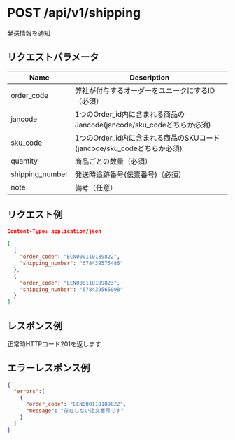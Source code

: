 # POST /api/v1/shipping
発送情報を通知

## リクエストパラメータ

| Name          | Description                                                 |
|---------------|-------------------------------------------------------------|
| order_code | 弊社が付与するオーダーをユニークにするID（必須） |
| jancode |1つのOrder_id内に含まれる商品のJancode(jancode/sku_codeどちらか必須) |
| sku_code | 1つのOrder_id内に含まれる商品のSKUコード(jancode/sku_codeどちらか必須) |
| quantity | 商品ごとの数量（必須） |
| shipping_number | 発送時追跡番号(伝票番号)（必須） |
| note | 備考（任意） |

## リクエスト例
```json
Content-Type: application/json

[
  {
    "order_code": "ECN000110189822",
    "shipping_number": "678439575486"
  },
  {
    "order_code": "ECN000110189823",
    "shipping_number": "678439565098"
  }
]
```

## レスポンス例
正常時HTTPコード201を返します

## エラーレスポンス例
```json
{
  "errors":[
    {
      "order_code": "ECN000110189822",
      "message": "存在しない注文番号です"
    }
  ]
}
```
